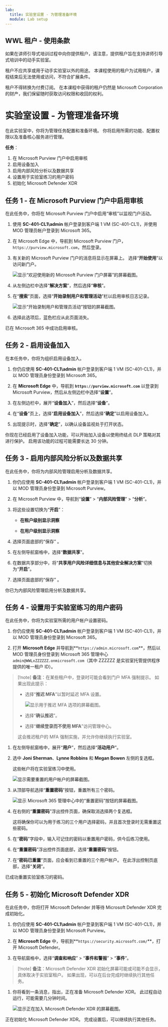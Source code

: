 ```yaml
---
lab:
  title: 实验室设置 - 为管理准备环境
  module: Lab setup
---
```


## WWL 租户 - 使用条款

如果在讲师引导式培训过程中向你提供租户，请注意，提供租户旨在支持讲师引导式培训中的动手实验室。

租户不应共享或用于动手实验室以外的用途。 本课程使用的租户为试用租户，课程结束后无法使用或访问，不符合扩展条件。

租户不得转换为付费订阅。 在本课程中获得的租户仍然是 Microsoft Corporation 的财产，我们保留随时获取访问权限和收回的权利。

# 实验室设置 - 为管理准备环境

在此实验室中，你将为管理任务配置和准备环境。 你将启用所需的功能、配置权限以及准备核心服务进行管理。

**任务**：

1. 在 Microsoft Purview 门户中启用审核  
1. 启用设备加入  
1. 启用内部风险分析以及数据共享  
1. 设置用于实验室练习的用户密码  
1. 初始化 Microsoft Defender XDR

## 任务 1 - 在 Microsoft Purview 门户中启用审核

在此任务中，你将在 Microsoft Purview 门户中启用“审核”以监视门户活动。

1. 使用 **SC-401-CL1\admin** 帐户登录到客户端 1 VM (SC-401-CL1)，并使用 MOD 管理员帐户登录到 Microsoft 365。

1. 在 Microsoft Edge 中，导航到 Microsoft Purview 门户，`https://purview.microsoft.com`，然后登录。

1. 有关新的 Microsoft Purview 门户的消息将显示在屏幕上。 选择“**开始使用**”以访问新门户。

    ![显示“欢迎使用新的 Microsoft Purview 门户屏幕”的屏幕截图。](../Media/welcome-purview-portal.png)

1. 从左侧边栏中选择“**解决方案**”，然后选择“**审核**”。

1. 在“**搜索**”页面，选择“**开始录制用户和管理活动**”栏以启用审核日志记录。

    ![显示“开始录制用户和管理员活动”按钮的屏幕截图。](../Media/enable-audit-button.png)

1. 选择此选项后，蓝色栏应从此页面消失。

<!----- PowerShell instructions

1. Open an elevated Terminal window by selecting the Windows button with the right mouse button and then select **Terminal (Admin)**.

1. Run the **Install Module** cmdlet in the terminal window to install the latest **Exchange Online PowerShell** module version:

    ```powershell
    Install-Module ExchangeOnlineManagement
    ```

1. Confirm the NuGet provider prompt by typing **Y** for Yes and press **Enter**.

1. Confirm the Untrusted repository security dialog with **Y** for Yes and press **Enter**.  This process may take some time to complete.

1. Run the **Set-ExecutionPolicy** cmdlet to change your execution policy and press **Enter**

    ```powershell
    Set-ExecutionPolicy -ExecutionPolicy RemoteSigned -Scope CurrentUser
    ```

1. Close the PowerShell window.

1. Open a regular (non-elevated) PowerShell window by right-clicking the Windows button and selecting **Terminal**.

1. Run the **Connect-ExchangeOnline** cmdlet to use the Exchange Online PowerShell module and connect to your tenant:

    ```powershell
    Connect-ExchangeOnline
    ```

1. When the **Sign in** window is displayed, sign in as `admin@WWLxZZZZZZ.onmicrosoft.com` (where ZZZZZZ is your unique tenant ID provided by your lab hosting provider). Admin's password should be provided by your lab hosting provider.

1. To check if Audit is enabled, run the **Get-AdminAuditLogConfig** cmdlet:

    ```powershell
    Get-AdminAuditLogConfig | FL UnifiedAuditLogIngestionEnabled
    ```

1. If _UnifiedAuditLogIngestionEnabled_ returns false, then Audit is disabled.

1. To enable the Audit log, run the **Set-AdminAuditLogConfig** cmdlet and set the **UnifiedAuditLogIngestionEnabled** to _true_:

    ```powershell
    Set-AdminAuditLogConfig -UnifiedAuditLogIngestionEnabled $true
    ```

1. To verify that Audit is enabled, run the **Get-AdminAuditLogConfig** cmdlet again:

    ```powershell
    Get-AdminAuditLogConfig | FL UnifiedAuditLogIngestionEnabled
    ```

1. _UnifiedAuditLogIngestionEnabled_ should return _true_ to let you know Audit is enabled.

-->

已在 Microsoft 365 中成功启用审核。

## 任务 2 - 启用设备加入

在本任务中，你将为组织启用设备加入。

1. 你仍应使用 **SC-401-CL1\admin** 帐户登录到客户端 1 VM (SC-401-CL1)，并以 MOD 管理员身份登录到 Microsoft 365。

1. 在 **Microsoft Edge** 中，导航到 **`https://purview.microsoft.com`** 以登录到 Microsoft Purview，然后从左侧边栏中选择“**设置**”。

1. 在左侧边栏中，展开“**设备加入**”，然后选择“**设备**”。

1. 在“**设备**”页上，选择“**启用设备加入**”，然后选择“**确定**”以启用设备加入。

1. 出现提示时，选择“**确定**”，以确认设备监视处于打开状态。

你现在已经启用了设备加入功能，可以开始加入设备以使用终结点 DLP 策略对其进行保护。 启用该功能的过程可能需要长达 30 分钟。

## 任务 3 - 启用内部风险分析以及数据共享

在此任务中，你将为内部风险管理启用分析及数据共享。

1. 你仍应使用 **SC-401-CL1\admin** 帐户登录到客户端 1 VM (SC-401-CL1)，并以 MOD 管理员身份登录到 Microsoft Purview。

1. 在 Microsoft Purview 中，导航到“**设置**” > “**内部风险管理**” > “**分析**”。

1. 将这些设置切换为“**开启**”：

   - **在租户级别显示洞察**

   - **在用户级别显示洞察**

1. 选择页面底部的“保存”  。

1. 在左侧导航窗格中，选择“**数据共享**”。

1. 在数据共享部分中，将“**共享用户风险详细信息与其他安全解决方案**”切换为“**开启**”。

1. 选择页面底部的“保存”  。

你已为内部风险管理启用分析及数据共享。

## 任务 4 - 设置用于实验室练习的用户密码

在此任务中，你将为实验室所需的用户帐户设置密码。

1. 你仍应使用 **SC-401-CL1\admin** 帐户登录到客户端 1 VM (SC-401-CL1)，并以 MOD 管理员身份登录到 Microsoft 365。

1. 打开 **Microsoft Edge** 并导航到**`https://admin.microsoft.com`**，然后以 MOD 管理员身份登录到 Microsoft 365 管理中心 `admin@WWLxZZZZZZ.onmicrosoft.com`（其中 ZZZZZZ 是实验室托管提供程序提供的唯一租户 ID）。

> [!note] **备注**：在某些租户中，登录时可能会看到门户 MFA 强制提示。 如果出现此提示：
> - 选择“**推迟 MFA**”以暂时延迟 MFA 设置。
>
>   ![显示用于推迟 MFA 选项的屏幕截图。](../Media/postpone-mfa.png)
> - 选择“**确认推迟**”。
>
> - 选择“**继续登录而不使用 MFA**”访问管理中心。
>
> 这会推迟租户的 MFA 强制实施，并允许你继续执行实验室。

1. 在左侧导航窗格中，展开“**用户**”，然后选择“**活动用户**”。

1. 选中 **Joni Sherman**、**Lynne Robbins** 和 **Megan Bowen** 左侧的复选框。

   这些帐户将在实验室练习中使用。

   ![显示需要重置的用户帐户的屏幕截图。](../Media/user-accounts.png)

1. 从顶部导航选择“**重置密码**”按钮，重置所有三个密码。

   ![显示 Microsoft 365 管理中心中的“重置密码”按钮的屏幕截图。](../Media/reset-password-button.png)

1. 在右侧的“**重置密码**”浮出控件页面，确保取消选择两个复选框。

   这将确保你可以为用于练习的三个用户选择密码，并且首次登录时无需重置这些密码。

1. 在“**密码**”字段中，输入可记住的密码以重置用户密码，供今后练习使用。

1. 在“**重置密码**”浮出控件页面底部，选择“**重置密码**”按钮。

1. 在“**密码已重置**”页面，应会看到已重置的三个用户帐户。 在此浮出控制页底部，选择“**关闭**”。

已成功重置实验室练习的密码。

## 任务 5 - 初始化 Microsoft Defender XDR

在此任务中，你将打开 Microsoft Defender 并等待 Microsoft Defender XDR 完成初始化。

1. 你仍应使用 **SC-401-CL1\admin** 帐户登录到客户端 1 VM (SC-401-CL1)，并以 MOD 管理员身份登录到 Microsoft Purview。

1. 在 **Microsoft Edge** 中，导航到**`https://security.microsoft.com/`**，打开 Microsoft Defender。

1. 在导航窗格中，选择“**调查和响应**” > “**事件和警报**” > “**事件**”。

> [!note] **备注**：Microsoft Defender XDR 初始化屏幕可能或可能不会显示，具体取决于实验室租户。 如果出现，可以在后台完成时继续执行其他任务。

1. 你将看到一条消息，指出，正在准备 Microsoft Defender XDR。 此过程自动运行，可能需要几分钟时间。

   ![显示正在加入 Microsoft Defender XDR 的屏幕截图。](../Media/enable-defender-xdr.png)

正在初始化 Microsoft Defender XDR。 完成设置后，可以继续执行其他任务。
